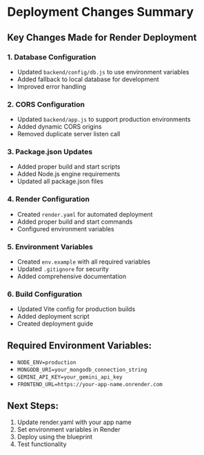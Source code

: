 # Deployment Changes Summary

## Key Changes Made for Render Deployment

### 1. Database Configuration
- Updated `backend/config/db.js` to use environment variables
- Added fallback to local database for development
- Improved error handling

### 2. CORS Configuration  
- Updated `backend/app.js` to support production environments
- Added dynamic CORS origins
- Removed duplicate server listen call

### 3. Package.json Updates
- Added proper build and start scripts
- Added Node.js engine requirements
- Updated all package.json files

### 4. Render Configuration
- Created `render.yaml` for automated deployment
- Added proper build and start commands
- Configured environment variables

### 5. Environment Variables
- Created `env.example` with all required variables
- Updated `.gitignore` for security
- Added comprehensive documentation

### 6. Build Configuration
- Updated Vite config for production builds
- Added deployment script
- Created deployment guide

## Required Environment Variables:
- `NODE_ENV=production`
- `MONGODB_URI=your_mongodb_connection_string`
- `GEMINI_API_KEY=your_gemini_api_key`
- `FRONTEND_URL=https://your-app-name.onrender.com`

## Next Steps:
1. Update render.yaml with your app name
2. Set environment variables in Render
3. Deploy using the blueprint
4. Test functionality
